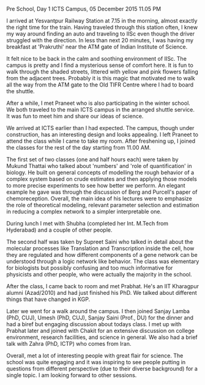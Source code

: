 Pre School, Day 1
ICTS Campus, 05 December 2015
11.05 PM

I arrived at Yesvantpur Railway Station at 7.15 in the morning, almost exactly the right time for the train. Having traveled through this station often, I knew my way around finding an auto and traveling to IISc even though the driver struggled with the direction. In less than next 20 minutes, I was having my breakfast at 'Prakruthi' near the ATM gate of Indian Institute of Science.

It felt nice to be back in the calm and soothing environment of IISc. The campus is pretty and I find a mysterious sense of comfort here. It is fun to walk through the shaded streets, littered with yellow and pink flowers falling from the adjacent trees. Probably it is this magic that motivated me to walk all the way from the ATM gate to the Old TIFR Centre where I had to board the shuttle.

After a while, I met Praneet who is also participating in the winter school. We both traveled to the main ICTS campus in the arranged shuttle service. It was fun to meet him and share our ideas of science.

We arrived at ICTS earlier than I had expected. The campus, though under construction, has an interesting design and looks appealing. I left Praneet to attend the class while I came to take my room. After freshening up, I joined the classes for the rest of the day starting from 11.00 AM.

The first set of two classes (one and half hours each) were taken by Mukund Thattai who talked about 'numbers' and 'role of quantification' in biology. He built on general concepts of modelling the rough behavior of a complex system based on crude estimates and then applying those models to more precise experiments to see how better we perform. An elegant example he gave was through the discussion of Berg and Purcell's paper of chemoreception. Overall, the main idea of his lectures were to emphasize the role of theoretical modeling, relevant parameter selection and estimation in reducing a complex network to a simpler interpretable one.

During lunch I met with Shubha (completed her Int. M.Tech from Hyderabad) and a couple of other people.

The second half was taken by Supreet Saini who talked in detail about the molecular processes like Translation and Transcription inside the cell, how they are regulated and how different components of a gene network can be understood through a logic network like behavior. The class was elementary for biologists but possibly confusing and too much informative for physicists and other people, who were actually the majority in the school.

After the class, I came back to room and met Prabhat. He's an IIT Kharagpur alumni (Azad/2010) and had just finished his PhD. We talked about different things that have changed in KGP.

Later we went for a walk around the campus. I then joined Sanjay Lamba (PhD, CUJ), Umesh (PhD, CUJ), Sanjay Saini (Prof., DU) for the dinner and had a biref but engaging discussion about todays class. I met up with Prabhat later and joined with Chakit for an extensive discussion on college environment, research facilities, and science in general. We also had a brief talk with Zahra (PhD, ICTP) who comes from Iran.

Overall, met a lot of interesting people with great flair for science. The school was quite engaging and it was inspiring to see people putting in questions from different perspective (due to their diverse background) for a single topic. I am looking forward to other sessions.
